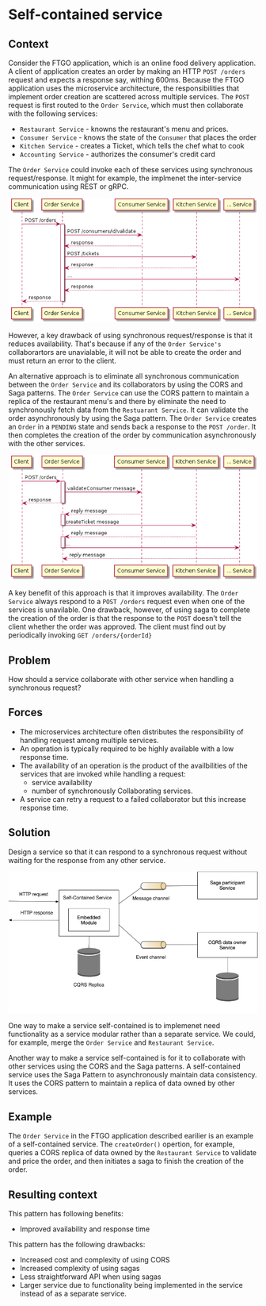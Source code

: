 # Self-contained service

## Context
Consider the FTGO application, which is an online food delivery application. A client of application creates an order by making an HTTP `POST /orders` request and expects a response say, withing 600ms. Because the FTGO application uses the microservice architecture, the responsibilities that implement order creation are scattered across multiple services. The `POST` request is first routed to the `Order Service`, which must then collaborate with the following services:
- `Restaurant Service` - knowns the restaurant's menu and prices.
- `Consumer Service` - knows the state of the `Consumer` that places the order
- `Kitchen Service` - creates a Ticket, which tells the chef what to cook
- `Accounting Service` - authorizes the consumer's credit card

The `Order Service` could invoke each of these services using synchronous request/response. It might for example, the implmenet the inter-service communication using REST or gRPC.

![Order Service Communication - Synchronous](assets/Order-Service-synchronous.png)

However, a key drawback of using synchronous request/response is that it reduces availability. That's because if any of the `Order Service's` collaborartors are unavialable, it will not be able to create the order and must return an error to the client.

An alternative approach is to eliminate all synchronous communication between the `Order Service` and its collaborators by using the CORS and Saga patterns. The `Order Service` can use the CORS pattern to maintain a replica of the restaurant menu's and  there by eliminate the need to synchronously fetch data from the `Restuarant Service`. It can validate the order asynchronously by using the Saga pattern. The `Order Service` creates an `Order` in a `PENDING` state and sends back a response to the `POST /order`. It then completes the creation of the order by communication asynchronously with the other services.

![Order Service Communication - Asynchronous](assets/Order-Service-asynchronous.png)

A key benefit of this approach is that it improves availability. The `Order Service` always respond to a `POST /orders` request even when one of the services is unavilable. One drawback, however, of using saga to complete the creation of the order is that the response to the `POST` doesn't tell the client whether the order was approved. The client must find out by periodically invoking `GET /orders/{orderId}`

## Problem
How should a service collaborate with other service when handling a synchronous request?

## Forces
- The microservices architecture often distributes the responsibility of handling request among multiple services.
- An operation is typically required to be highly available with a low response time.
- The availability of an operation is the product of the availbilities of the services that are invoked while handling a request:
    - service availability 
    - number of synchronously Collaborating services.
- A service can retry a request to a failed collaborator but this increase response time.

## Solution
Design a service so that it can respond to a synchronous request without waiting for the response from any other service.

![Self Contained Service](assets/SelfContainedService.png)

One way to make a service self-contained is to implemenet need functionality as a service modular rather than a separate service. We could, for example, merge the `Order Service` and `Restaurant Service`.

Another way to make a service self-contained is for it to collaborate with other services using the CORS and the Saga patterns. A self-contained service uses the Saga Pattern to asynchronously maintain data consistency. It uses the CORS pattern to maintain a replica of data owned by other services.

## Example
The `Order Service` in the FTGO application described earilier is an example of a self-contained service. The `createOrder()` opertion, for example, queries a CORS replica of data owned by the `Restaurant Service` to validate and price the order, and then initiates a saga to finish the creation of the order.


## Resulting context
This pattern has following benefits:
- Improved availability and response time

This pattern has the following drawbacks:
- Increased cost and complexity of using CORS
- Increased complexity of using sagas
- Less straightforward API when using sagas
- Larger service due to functionality being implemented in the service instead of as a separate service.
